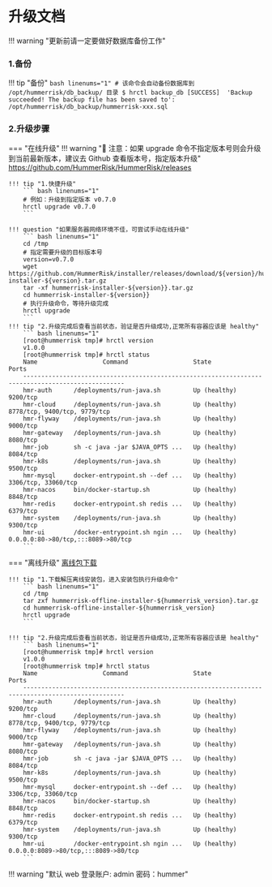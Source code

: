# 升级文档
!!! warning "更新前请一定要做好数据库备份工作"

### 1.备份
!!! tip "备份"
    ``` bash linenums="1"
    # 该命令会自动备份数据库到 /opt/hummerrisk/db_backup/ 目录
    $ hrctl backup_db
    [SUCCESS]  'Backup succeeded! The backup file has been saved to': /opt/hummerrisk/db_backup/hummerrisk-xxx.sql
    ```

### 2.升级步骤
=== "在线升级"
    !!! warning "📢 注意：如果 upgrade 命令不指定版本号则会升级到当前最新版本，建议去 Github 查看版本号，指定版本升级"
        https://github.com/HummerRisk/HummerRisk/releases

    !!! tip "1.快捷升级"
        ``` bash linenums="1"
        # 例如：升级到指定版本 v0.7.0 
        hrctl upgrade v0.7.0
        ```

    !!! question "如果服务器网络环境不佳，可尝试手动在线升级"
        ``` bash linenums="1"
        cd /tmp
        # 指定需要升级的目标版本号
        version=v0.7.0
        wget https://github.com/HummerRisk/installer/releases/download/${version}/hummerrisk-installer-${version}.tar.gz
        tar -xf hummerrisk-installer-${version}}.tar.gz
        cd hummerrisk-installer-${version}}
        # 执行升级命令，等待升级完成
        hrctl upgrade
        ```
    !!! tip "2.升级完成后查看当前状态，验证是否升级成功,正常所有容器应该是 healthy"
        ``` bash linenums="1"
        [root@hummerrisk tmp]# hrctl version
        v1.0.0
        [root@hummerrisk tmp]# hrctl status
        Name                  Command                  State                      Ports
        --------------------------------------------------------------------------------------------------
        hmr-auth      /deployments/run-java.sh         Up (healthy)   9200/tcp
        hmr-cloud     /deployments/run-java.sh         Up (healthy)   8778/tcp, 9400/tcp, 9779/tcp
        hmr-flyway    /deployments/run-java.sh         Up (healthy)   9000/tcp
        hmr-gateway   /deployments/run-java.sh         Up (healthy)   8080/tcp
        hmr-job       sh -c java -jar $JAVA_OPTS ...   Up (healthy)   8084/tcp
        hmr-k8s       /deployments/run-java.sh         Up (healthy)   9500/tcp
        hmr-mysql     docker-entrypoint.sh --def ...   Up (healthy)   3306/tcp, 33060/tcp
        hmr-nacos     bin/docker-startup.sh            Up (healthy)   8848/tcp
        hmr-redis     docker-entrypoint.sh redis ...   Up (healthy)   6379/tcp
        hmr-system    /deployments/run-java.sh         Up (healthy)   9300/tcp
        hmr-ui        /docker-entrypoint.sh ngin ...   Up (healthy)   0.0.0.0:80->80/tcp,:::8089->80/tcp
        ```

=== "离线升级"
    [离线包下载](https://docs.hummerrisk.com/about/download/)

    !!! tip "1.下载解压离线安装包，进入安装包执行升级命令"
        ``` bash linenums="1"
        cd /tmp
        tar zxf hummerrisk-offline-installer-${hummerrisk_version}.tar.gz
        cd hummerrisk-offline-installer-${hummerrisk_version}
        hrctl upgrade
        ```

    !!! tip "2.升级完成后查看当前状态，验证是否升级成功,正常所有容器应该是 healthy"
        ``` bash linenums="1"
        [root@hummerrisk tmp]# hrctl version
        v1.0.0
        [root@hummerrisk tmp]# hrctl status
        Name                  Command                  State                      Ports
        --------------------------------------------------------------------------------------------------
        hmr-auth      /deployments/run-java.sh         Up (healthy)   9200/tcp
        hmr-cloud     /deployments/run-java.sh         Up (healthy)   8778/tcp, 9400/tcp, 9779/tcp
        hmr-flyway    /deployments/run-java.sh         Up (healthy)   9000/tcp
        hmr-gateway   /deployments/run-java.sh         Up (healthy)   8080/tcp
        hmr-job       sh -c java -jar $JAVA_OPTS ...   Up (healthy)   8084/tcp
        hmr-k8s       /deployments/run-java.sh         Up (healthy)   9500/tcp
        hmr-mysql     docker-entrypoint.sh --def ...   Up (healthy)   3306/tcp, 33060/tcp
        hmr-nacos     bin/docker-startup.sh            Up (healthy)   8848/tcp
        hmr-redis     docker-entrypoint.sh redis ...   Up (healthy)   6379/tcp
        hmr-system    /deployments/run-java.sh         Up (healthy)   9300/tcp
        hmr-ui        /docker-entrypoint.sh ngin ...   Up (healthy)   0.0.0.0:8089->80/tcp,:::8089->80/tcp
        ```

!!! warning "默认 web 登录账户: admin 密码：hummer"

